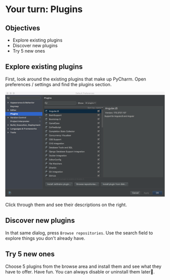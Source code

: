 # Your turn: Plugins

## Objectives

* Explore existing plugins
* Discover new plugins
* Try 5 new ones

## Explore existing plugins

First, look around the existing plugins that make up PyCharm. Open preferences / settings and find the plugins section.

![](./resources/1-plugins.png)

Click through them and see their descriptions on the right.

## Discover new plugins

In that same dialog, press `Browse repositories`. Use the search field to explore things you don't already have.

## Try 5 new ones

Choose 5 plugins from the browse area and install them and see what they have to offer. Have fun. You can always disable or uninstall them later.
